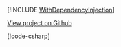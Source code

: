 [!INCLUDE [WithDependencyInjection](../../examples/WithDependencyInjection/README.md)]

<a href="https://github.com/roflmuffin/CounterStrikeSharp/tree/main/examples/WithDependencyInjection" class="btn btn-secondary">View project on Github <i class="bi bi-github"></i></a>

[!code-csharp[](../../examples/WithDependencyInjection/WithDependencyInjectionPlugin.cs)]